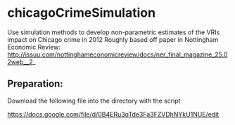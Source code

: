 # chicagoCrimeSimulation
Use simulation methods to develop non-parametric estimates of the VRIs impact on Chicago crime in 2012
Roughly based off paper in Nottingham Economic Review:
http://issuu.com/nottinghameconomicreview/docs/ner_final_magazine_25.02web__2_ 

## Preparation: 

Download the following file into the directory with the script

https://docs.google.com/file/d/0B4ERu3qTde3Fa3FZVDhNYkU1NUE/edit
